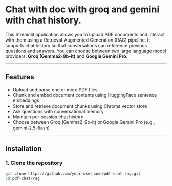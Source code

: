 # Chat with doc with groq and gemini with chat history.

This Streamlit application allows you to upload PDF documents and interact with them using a Retrieval-Augmented Generation (RAG) pipeline. It supports chat history so that conversations can reference previous questions and answers. You can choose between two large language model providers: **Groq (Gemma2-9b-it)** and **Google Gemini Pro**.

---

## Features

- Upload and parse one or more PDF files
- Chunk and embed document contents using HuggingFace sentence embeddings
- Store and retrieve document chunks using Chroma vector store
- Ask questions with conversational memory
- Maintain per-session chat history
- Choose between Groq (Gemma2-9b-it) or Google Gemini Pro (e.g., gemini-2.5-flash)

---

## Installation

### 1. Clone the repository

```bash
git clone https://github.com/your-username/pdf-chat-rag.git
cd pdf-chat-rag

